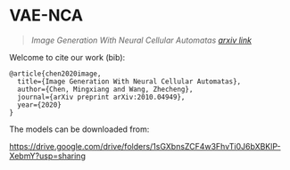 # VAE-NCA

> <cite> Image Generation With Neural Cellular Automatas [arxiv link](https://arxiv.org/abs/2010.04949)</cite>

Welcome to cite our work (bib):

``` 
@article{chen2020image,
  title={Image Generation With Neural Cellular Automatas},
  author={Chen, Mingxiang and Wang, Zhecheng},
  journal={arXiv preprint arXiv:2010.04949},
  year={2020}
}
```

The models can be downloaded from:

https://drive.google.com/drive/folders/1sGXbnsZCF4w3FhvTi0J6bXBKlP-XebmY?usp=sharing
